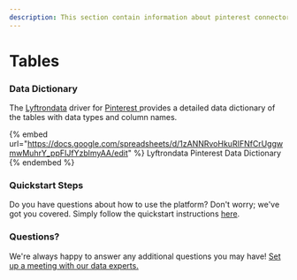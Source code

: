 ```yaml
---
description: This section contain information about pinterest connector tables information
---
```


# Tables

### Data Dictionary

The [Lyftrondata](https://www.lyftrondata.com/) driver for [Pinterest](https://www.lyftrondata.com/integration/marketing-analytics/pinterest//)[ ](https://www.lyftrondata.com/integration/pinterest/)provides a detailed data dictionary of the tables with data types and column names.

{% embed url="https://docs.google.com/spreadsheets/d/1zANNRvoHkuRIFNfCrUggwmwMuhrY_ppFIJfYzblmyAA/edit" %}
Lyftrondata Pinterest Data Dictionary
{% endembed %}

### Quickstart Steps

Do you have questions about how to use the platform? Don't worry; we've got you covered. Simply follow the quickstart instructions [here](../README.md).

### Questions? <a href="#questions" id="questions"></a>

We're always happy to answer any additional questions you may have! [Set up a meeting with our data experts.](https://www.lyftrondata.com/book-a-meeting/)

